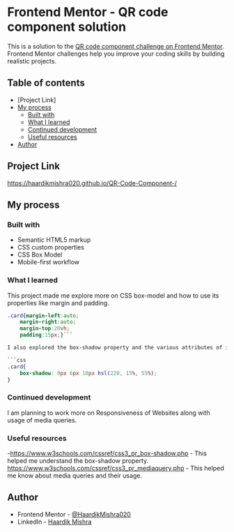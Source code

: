 # Frontend Mentor - QR code component solution

This is a solution to the [QR code component challenge on Frontend Mentor](https://www.frontendmentor.io/challenges/qr-code-component-iux_sIO_H). Frontend Mentor challenges help you improve your coding skills by building realistic projects. 

## Table of contents
- [Project Link]
- [My process](#my-process)
  - [Built with](#built-with)
  - [What I learned](#what-i-learned)
  - [Continued development](#continued-development)
  - [Useful resources](#useful-resources)
- [Author](#author)

## Project Link
https://haardikmishra020.github.io/QR-Code-Component-/

## My process

### Built with

- Semantic HTML5 markup
- CSS custom properties
- CSS Box Model
- Mobile-first workflow

### What I learned

This project made me explore more on CSS box-model and how to use its properties like margin and padding.
```css
.card{margin-left:auto;
    margin-right:auto;
    margin-top:20vh;
    padding:15px;}```

I also explored the box-shadow property and the various attributes of it.

```css
.card{
    box-shadow: 0px 6px 10px hsl(220, 15%, 55%);
}
```

### Continued development

I am planning to work more on Responsiveness of Websites along with usage of media queries.

### Useful resources

-https://www.w3schools.com/cssref/css3_pr_box-shadow.php - This helped me understand the box-shadow property.
https://www.w3schools.com/cssref/css3_pr_mediaquery.php - This helped me know about media queries and their usage.

## Author
- Frontend Mentor - [@HaardikMishra020](https://www.frontendmentor.io/profile/HaardikMishra020)
- LinkedIn - [Haardik Mishra](https://www.linkedin.com/in/haardik-mishra-399421225/)
